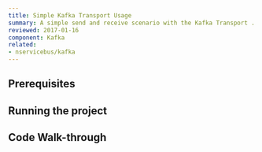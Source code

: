 ```yaml
---
title: Simple Kafka Transport Usage
summary: A simple send and receive scenario with the Kafka Transport .
reviewed: 2017-01-16
component: Kafka
related:
- nservicebus/kafka
---
```



## Prerequisites



## Running the project


## Code Walk-through


